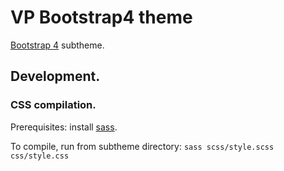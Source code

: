 # VP Bootstrap4 theme

[Bootstrap 4](https://www.drupal.org/project/bootstrap4) subtheme.

## Development.

### CSS compilation.

Prerequisites: install [sass](https://sass-lang.com/install).

To compile, run from subtheme directory: `sass scss/style.scss css/style.css`
